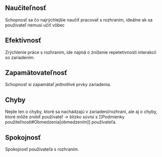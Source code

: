 ## Naučiteľnosť
Schopnosť sa čo najrýchlejšie naučiť pracovať s rozhraním, ideálne ak sa používateľ nemusí učiť vôbec
## Efektívnosť
Zrýchlenie práce s rozhraním, ide najmä o zníženie repetetívnosti interakcií so zariadením.
## Zapamätovateľnosť
Schopnosť si zapamätať jednotlivé prvky zariadenia.
## Chyby
Nejde len o chyby, ktoré sa nachádzajú v zariadení/rozhraní, ale aj o chyby, ktoré môže zrobiť používateľ -> blízko súvisí s [[Podmienky použiteľnosti#Obmedzenia|obmedzením]] používateľa.
## Spokojnosť
Spokojnosť používateľa s rozhraním.